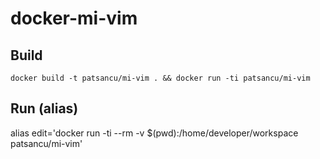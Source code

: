 # docker-mi-vim
## Build
```docker build -t patsancu/mi-vim . && docker run -ti patsancu/mi-vim```
## Run (alias)
alias edit='docker run -ti --rm -v $(pwd):/home/developer/workspace patsancu/mi-vim'
